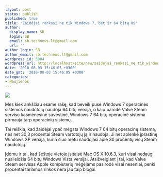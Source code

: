 ```yaml
---
layout: post
status: publish
published: true
title: "Žaidėjai renkasi ne tik Windows 7, bet ir 64 bitų OS"
author:
  display_name: SB
  login: SB
  email: sb.technews.lt@gmail.com
  url: ''
author_login: SB
author_email: sb.technews.lt@gmail.com
wordpress_id: 5004
wordpress_url: http://localhost/site/new/zaidejai_renkasi_ne_tik_windows_7_bet_ir_64_bitu_os/
date: '2010-08-03 15:46:05 +0300'
date_gmt: '2010-08-03 15:46:05 +0300'
categories:
- Naujienos
---
```

<div class="imgright"><img src="http://t2.gstatic.com/images?q=tbn:eaf-34UezhfNcM:http://ajanslive.files.wordpress.com/2009/07/windows-7-box-art.jpg"  /></div>
<p>Mes kiek ankščiau esame rašę, kad beveik pusė Windows 7 operacinės sistemos naudotojų naudoja 64 bitų versiją, o kaip parodė Valve Steam serviso kasmėnesinė suvestinė, Windows 7 64 bitų operacinė sistema pirmauja tarp operacinių sistemų.</p>
<p>Tai reiškia, kad žaidėjai ypač mėgsta Windows 7 64 bitų operacinę sistemą, nes net 30,3 procentai Steam vartotojų ją ir naudoja. Ji net aplenkė įprastinę Windows XP versiją, kuria šiuo metu naudojasi apie 30 procentų visų Steam naudotojų.</p>
<p>Įdomu ir tai, kad šeštoje vietoje įsitaisė Mac OS X 10.6.3, kuri visai nedaug nusileidžia 64 bitų Windows Vista versijai. Atsižvelgiant į tai, kad Valve Steam servisas Apple kompiuterių mėgėjams pasirodė visai neseniai, penki procentai tariamos rinkos nėra jau taip blogai.<br /></p>
